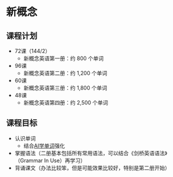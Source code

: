 # 新概念

## 课程计划

* 72课（144/2）
  * 新概念英语第一册：约 800 个单词
* 96课
  * 新概念英语第二册：约 1,200 个单词
* 60课
  * 新概念英语第三册：约 1,800 个单词
* 48课
  * 新概念英语第四册：约 2,500 个单词

## 课程目标

* 认识单词
  * 结合[AI学单词](https://www.aixuedanci.com)强化
* 掌握语法（二册基本包括所有常用语法，可以结合《剑桥英语语法》（Grammar In Use）再学习）
* 背诵课文（办法比较笨，但是可能效果比较好，特别是第二册开始）

